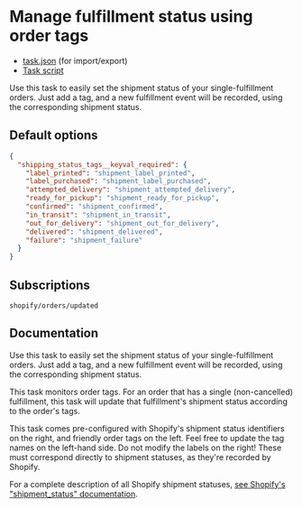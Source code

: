 # Manage fulfillment status using order tags

* [task.json](../../tasks/manage-fulfillment-status-using-order-tags.json) (for import/export)
* [Task script](./script.liquid)

Use this task to easily set the shipment status of your single-fulfillment orders. Just add a tag, and a new fulfillment event will be recorded, using the corresponding shipment status.

## Default options

```json
{
  "shipping_status_tags__keyval_required": {
    "label_printed": "shipment_label_printed",
    "label_purchased": "shipment_label_purchased",
    "attempted_delivery": "shipment_attempted_delivery",
    "ready_for_pickup": "shipment_ready_for_pickup",
    "confirmed": "shipment_confirmed",
    "in_transit": "shipment_in_transit",
    "out_for_delivery": "shipment_out_for_delivery",
    "delivered": "shipment_delivered",
    "failure": "shipment_failure"
  }
}
```

## Subscriptions

```liquid
shopify/orders/updated
```

## Documentation

Use this task to easily set the shipment status of your single-fulfillment orders. Just add a tag, and a new fulfillment event will be recorded, using the corresponding shipment status.

This task monitors order tags. For an order that has a single (non-cancelled) fulfillment, this task will update that fulfillment's shipment status according to the order's tags.

This task comes pre-configured with Shopify's shipment status identifiers on the right, and friendly order tags on the left. Feel free to update the tag names on the left-hand side. Do not modify the labels on the right! These must correspond directly to shipment statuses, as they're recorded by Shopify.

For a complete description of all Shopify shipment statuses, [see Shopify's "shipment_status" documentation](https://help.shopify.com/en/api/reference/shipping-and-fulfillment/fulfillment#shipment-status-property).
